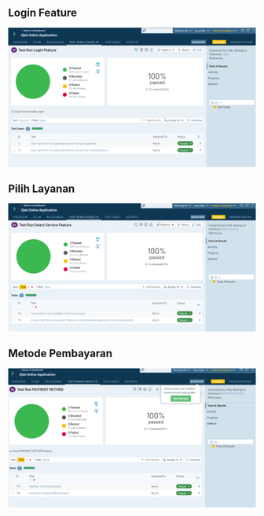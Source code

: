 ## Login Feature

![App Screenshot](./Screenshots/Test%20Run%20Login%20Feature%20-%20TestRail.png)

## Pilih Layanan

![App Screenshot](./Screenshots/Test%20Run%20Select%20Service%20Feature%20-%20TestRail.png)

## Metode Pembayaran

![App Screenshot](./Screenshots/Test%20Run%20PAYMENT%20METHOD%20-%20TestRail.png)
